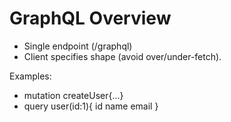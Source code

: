 # GraphQL Overview

- Single endpoint (/graphql)
- Client specifies shape (avoid over/under-fetch).

Examples:
- mutation createUser{...}
- query user(id:1){ id name email }
